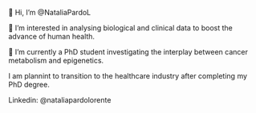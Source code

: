 👋 Hi, I’m @NataliaPardoL 

👀 I’m interested in analysing biological and clinical data to boost the advance of human health.

🌱 I’m currently a PhD student investigating the interplay between cancer metabolism and epigenetics.

I am plannint to transition to the healthcare industry after completing my PhD degree.

Linkedin: @nataliapardolorente
